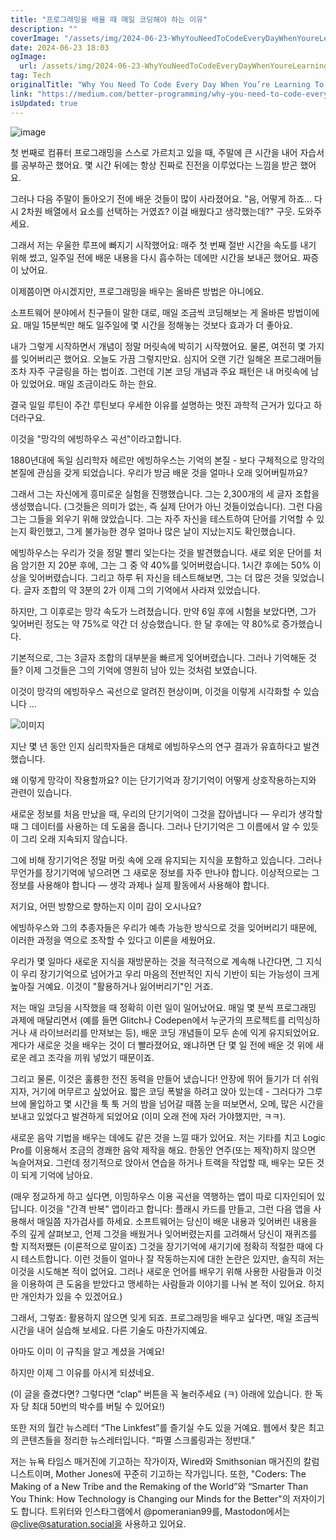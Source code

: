 ```yaml
---
title: "프로그래밍을 배울 때 매일 코딩해야 하는 이유"
description: ""
coverImage: "/assets/img/2024-06-23-WhyYouNeedToCodeEveryDayWhenYoureLearningToProgram_0.png"
date: 2024-06-23 18:03
ogImage:
  url: /assets/img/2024-06-23-WhyYouNeedToCodeEveryDayWhenYoureLearningToProgram_0.png
tag: Tech
originalTitle: "Why You Need To Code Every Day When You’re Learning To Program"
link: "https://medium.com/better-programming/why-you-need-to-code-every-day-when-youre-learning-to-pro-a4d022e70459"
isUpdated: true
---
```


![image](/assets/img/2024-06-23-WhyYouNeedToCodeEveryDayWhenYoureLearningToProgram_0.png)

첫 번째로 컴퓨터 프로그래밍을 스스로 가르치고 있을 때, 주말에 큰 시간을 내어 자습서를 공부하곤 했어요. 몇 시간 뒤에는 항상 진짜로 진전을 이루었다는 느낌을 받곤 했어요.

그러나 다음 주말이 돌아오기 전에 배운 것들이 많이 사라졌어요. "음, 어떻게 하죠... 다시 2차원 배열에서 요소를 선택하는 거였죠? 이걸 배웠다고 생각했는데?" 구웃. 도와주세요.

그래서 저는 우울한 루프에 빠지기 시작했어요: 매주 첫 번째 절반 시간을 속도를 내기 위해 썼고, 일주일 전에 배운 내용을 다시 흡수하는 데에만 시간을 보내곤 했어요. 짜증이 났어요.

<!-- cozy-coder - 수평 -->

<ins class="adsbygoogle"
     style="display:block"
     data-ad-client="ca-pub-4877378276818686"
     data-ad-slot="1107185301"
     data-ad-format="auto"
     data-full-width-responsive="true"></ins>

<script>
     (adsbygoogle = window.adsbygoogle || []).push({});
</script>

이제쯤이면 아시겠지만, 프로그래밍을 배우는 올바른 방법은 아니에요.

소프트웨어 분야에서 친구들이 말한 대로, 매일 조금씩 코딩해보는 게 올바른 방법이에요. 매일 15분씩만 해도 일주일에 몇 시간을 정해놓는 것보다 효과가 더 좋아요.

내가 그렇게 시작하면서 개념이 정말 머릿속에 박히기 시작했어요. 물론, 여전히 몇 가지를 잊어버리곤 했어요. 오늘도 가끔 그렇지만요. 심지어 오랜 기간 일해온 프로그래머들조차 자주 구글링을 하는 법이죠. 그런데 기본 코딩 개념과 주요 패턴은 내 머릿속에 남아 있었어요. 매일 조금이라도 하는 한요.

결국 일일 루틴이 주간 루틴보다 우세한 이유를 설명하는 멋진 과학적 근거가 있다고 하더라구요.

<!-- cozy-coder - 수평 -->

<ins class="adsbygoogle"
     style="display:block"
     data-ad-client="ca-pub-4877378276818686"
     data-ad-slot="1107185301"
     data-ad-format="auto"
     data-full-width-responsive="true"></ins>

<script>
     (adsbygoogle = window.adsbygoogle || []).push({});
</script>

이것을 "망각의 에빙하우스 곡선"이라고합니다.

1880년대에 독일 심리학자 헤르만 에빙하우스는 기억의 본질 - 보다 구체적으로 망각의 본질에 관심을 갖게 되었습니다. 우리가 방금 배운 것을 얼마나 오래 잊어버릴까요?

그래서 그는 자신에게 흥미로운 실험을 진행했습니다. 그는 2,300개의 세 글자 조합을 생성했습니다. (그것들은 의미가 없는, 즉 실제 단어가 아닌 것들이었습니다). 그런 다음 그는 그들을 외우기 위해 앉았습니다. 그는 자주 자신을 테스트하여 단어를 기억할 수 있는지 확인했고, 그게 불가능한 경우 얼마나 많은 날이 지났는지도 확인했습니다.

에빙하우스는 우리가 것을 정말 빨리 잊는다는 것을 발견했습니다. 새로 외운 단어를 처음 암기한 지 20분 후에, 그는 그 중 약 40%를 잊어버렸습니다. 1시간 후에는 50% 이상을 잊어버렸습니다. 그리고 하루 뒤 자신을 테스트해보면, 그는 더 많은 것을 잊었습니다. 글자 조합의 약 3분의 2가 이제 그의 기억에서 사라져 있었습니다.

<!-- cozy-coder - 수평 -->

<ins class="adsbygoogle"
     style="display:block"
     data-ad-client="ca-pub-4877378276818686"
     data-ad-slot="1107185301"
     data-ad-format="auto"
     data-full-width-responsive="true"></ins>

<script>
     (adsbygoogle = window.adsbygoogle || []).push({});
</script>

하지만, 그 이후로는 망각 속도가 느려졌습니다. 만약 6일 후에 시험을 보았다면, 그가 잊어버린 정도는 약 75%로 약간 더 상승했습니다. 한 달 후에는 약 80%로 증가했습니다.

기본적으로, 그는 3글자 조합의 대부분을 빠르게 잊어버렸습니다. 그러나 기억해둔 것들? 이제 그것들은 그의 기억에 영원히 남아 있는 것처럼 보였습니다.

이것이 망각의 에빙하우스 곡선으로 알려진 현상이며, 이것을 이렇게 시각화할 수 있습니다 ...

![이미지](/assets/img/2024-06-23-WhyYouNeedToCodeEveryDayWhenYoureLearningToProgram_1.png)

<!-- cozy-coder - 수평 -->

<ins class="adsbygoogle"
     style="display:block"
     data-ad-client="ca-pub-4877378276818686"
     data-ad-slot="1107185301"
     data-ad-format="auto"
     data-full-width-responsive="true"></ins>

<script>
     (adsbygoogle = window.adsbygoogle || []).push({});
</script>

지난 몇 년 동안 인지 심리학자들은 대체로 에빙하우스의 연구 결과가 유효하다고 발견했습니다.

왜 이렇게 망각이 작용할까요? 이는 단기기억과 장기기억이 어떻게 상호작용하는지와 관련이 있습니다.

새로운 정보를 처음 만났을 때, 우리의 단기기억이 그것을 잡아냅니다 — 우리가 생각할 때 그 데이터를 사용하는 데 도움을 줍니다. 그러나 단기기억은 그 이름에서 알 수 있듯이 그리 오래 지속되지 않습니다.

그에 비해 장기기억은 정말 머릿 속에 오래 유지되는 지식을 포함하고 있습니다. 그러나 무언가를 장기기억에 넣으려면 그 새로운 정보를 자주 만나야 합니다. 이상적으로는 그 정보를 사용해야 합니다 — 생각 과제나 실제 활동에서 사용해야 합니다.

<!-- cozy-coder - 수평 -->

<ins class="adsbygoogle"
     style="display:block"
     data-ad-client="ca-pub-4877378276818686"
     data-ad-slot="1107185301"
     data-ad-format="auto"
     data-full-width-responsive="true"></ins>

<script>
     (adsbygoogle = window.adsbygoogle || []).push({});
</script>

저기요, 어떤 방향으로 향하는지 이미 감이 오시나요?

에빙하우스와 그의 추종자들은 우리가 예측 가능한 방식으로 것을 잊어버리기 때문에, 이러한 과정을 역으로 조작할 수 있다고 이론을 세웠어요.

우리가 몇 일마다 새로운 지식을 재방문하는 것을 적극적으로 계속해 나간다면, 그 지식이 우리 장기기억으로 넘어가고 우리 마음의 전반적인 지식 기반이 되는 가능성이 크게 높아질 거예요. 이것이 "활용하거나 잃어버리기"인 거죠.

저는 매일 코딩을 시작했을 때 정확히 이런 일이 일어났어요. 매일 몇 분씩 프로그래밍 과제에 매달리면서 (예를 들면 Glitch나 Codepen에서 누군가의 프로젝트를 리믹싱하거나 새 라이브러리를 만져보는 등), 배운 코딩 개념들이 모두 손에 익게 유지되었어요. 게다가 새로운 것을 배우는 것이 더 빨라졌어요, 왜냐하면 단 몇 일 전에 배운 것 위에 새로운 레고 조각을 끼워 넣었기 때문이죠.

<!-- cozy-coder - 수평 -->

<ins class="adsbygoogle"
     style="display:block"
     data-ad-client="ca-pub-4877378276818686"
     data-ad-slot="1107185301"
     data-ad-format="auto"
     data-full-width-responsive="true"></ins>

<script>
     (adsbygoogle = window.adsbygoogle || []).push({});
</script>

그리고 물론, 이것은 훌륭한 전진 동력을 만들어 냈습니다! 안장에 뛰어 들기가 더 쉬워지자, 거기에 머무르고 싶었어요. 짧은 코딩 폭발을 하려고 앉아 있는데 - 그러다가 그루브에 몰입하고 몇 시간을 툭 툭 거의 밤을 넘어갈 때쯤 눈을 떠보면서, 오메, 많은 시간을 보내고 있었다고 발견하게 되었어요 (이미 오래 전에 자러 가야했지만, ㅋㅋ).

새로운 음악 기법을 배우는 데에도 같은 것을 느낄 때가 있어요. 저는 기타를 치고 Logic Pro를 이용해서 조금의 경쾌한 음악 제작을 해요. 한동안 연주(또는 제작)하지 않으면 녹슬어져요. 그런데 정기적으로 앉아서 연습을 하거나 트랙을 작업할 때, 배우는 모든 것이 되게 기억에 남아요.

(매우 정교하게 하고 싶다면, 이밍하우스 이용 곡선을 역행하는 앱이 따로 디자인되어 있답니다. 이것을 "간격 반복" 앱이라고 합니다: 플래시 카드를 만들고, 그런 다음 앱을 사용해서 매일쯤 자가검사를 하세요. 소프트웨어는 당신이 배운 내용과 잊어버린 내용을 주의 깊게 살펴보고, 언제 그것을 배웠거나 잊어버렸는지를 고려해서 당신이 재퀴즈를 할 지적저쨌든 (이론적으로 말이죠) 그것을 장기기억에 새기기에 정확히 적절한 때에 다시 테스트합니다. 이런 것들이 얼마나 잘 작동하는지에 대한 논란은 있지만, 솔직히 저는 이것을 시도해본 적이 없어요. 그러나 새로운 언어를 배우기 위해 사용한 사람들과 이것을 이용하여 큰 도움을 받았다고 맹세하는 사람들과 이야기를 나눠 본 적이 있어요. 하지만 개인차가 있을 수 있겠어요.)

그래서, 그렇죠: 활용하지 않으면 잊게 되죠. 프로그래밍을 배우고 싶다면, 매일 조금씩 시간을 내어 실습해 보세요. 다른 기술도 마찬가지예요.

<!-- cozy-coder - 수평 -->

<ins class="adsbygoogle"
     style="display:block"
     data-ad-client="ca-pub-4877378276818686"
     data-ad-slot="1107185301"
     data-ad-format="auto"
     data-full-width-responsive="true"></ins>

<script>
     (adsbygoogle = window.adsbygoogle || []).push({});
</script>

아마도 이미 이 규칙을 알고 계셨을 거예요!

하지만 이제 그 이유를 아시게 되셨네요.

(이 글을 즐겼다면? 그렇다면 “clap” 버튼을 꼭 눌러주세요 (ㅋ) 아래에 있습니다. 한 독자 당 최대 50번의 박수를 버틸 수 있어요!)

또한 저의 월간 뉴스레터 “The Linkfest”를 즐기실 수도 있을 거예요. 웹에서 찾은 최고의 콘텐츠들을 정리한 뉴스레터입니다. “파멸 스크롤링과는 정반대.”

<!-- cozy-coder - 수평 -->

<ins class="adsbygoogle"
     style="display:block"
     data-ad-client="ca-pub-4877378276818686"
     data-ad-slot="1107185301"
     data-ad-format="auto"
     data-full-width-responsive="true"></ins>

<script>
     (adsbygoogle = window.adsbygoogle || []).push({});
</script>

저는 뉴욕 타임스 매거진에 기고하는 작가이자, Wired와 Smithsonian 매거진의 칼럼니스트이며, Mother Jones에 꾸준히 기고하는 작가입니다. 또한, "Coders: The Making of a New Tribe and the Remaking of the World”와 “Smarter Than You Think: How Technology is Changing our Minds for the Better"의 저자이기도 합니다. 트위터와 인스타그램에서 @pomeranian99를, Mastodon에서는 @clive@saturation.social을 사용하고 있어요.
